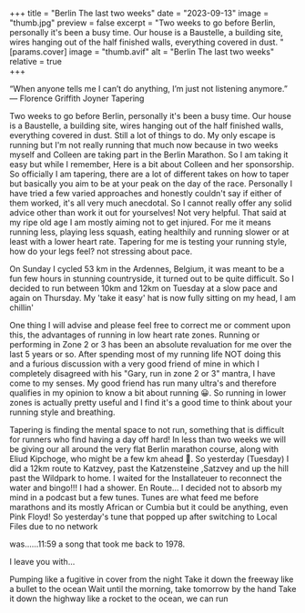 +++
title = "Berlin The last two weeks"
date = "2023-09-13"
image = "thumb.jpg"
preview = false
excerpt = "Two weeks to go before Berlin, personally it's been a busy time. Our house is a Baustelle, a building site, wires hanging out of the half finished walls, everything covered in dust. "
[params.cover]
image = "thumb.avif" 
alt = "Berlin The last two weeks"
relative = true  
+++

“When anyone tells me I can’t do anything, I’m just not listening anymore.” — Florence Griffith Joyner
Tapering

Two weeks to go before Berlin, personally it's been a busy time. Our house is a Baustelle, a building site, wires hanging out of the half finished walls, everything covered in dust. Still a lot of things to do. My only escape is running but I'm not really running that much now because in two weeks myself and Colleen are taking part in the Berlin Marathon. So I am taking it easy but while I remember, Here is a bit about Colleen and her sponsorship. So officially I am tapering, there are a lot of different takes on how to taper but basically you aim to be at your peak on the day of the race. Personally I have tried a few varied approaches and honestly couldn't say if either of them worked, it's all very much anecdotal. So I cannot really offer any solid advice other than work it out for yourselves! Not very helpful. That said at my ripe old age I am mostly aiming not to get injured. For me it means running less, playing less squash, eating healthily and running slower or at least with a lower heart rate. Tapering for me is testing your running style, how do your legs feel? not stressing about pace.

On Sunday I cycled 53 km in the Ardennes, Belgium, it was meant to be a fun few hours in stunning countryside, it turned out to be quite difficult. So I decided to run between 10km and 12km on Tuesday at a slow pace and again on Thursday. My 'take it easy' hat is now fully sitting on my head, I am chillin'

One thing I will advise and please feel free to correct me or comment upon this, the advantages of running in low heart rate zones. Running or performing in Zone 2 or 3 has been an absolute revaluation for me over the last 5 years or so. After spending most of my running life NOT doing this and a furious discussion with a very good friend of mine in which I completely disagreed with his "Gary, run in zone 2 or 3" mantra, I have come to my senses. My good friend has run many ultra's and therefore qualifies in my opinion to know a bit about running 😀. So running in lower zones is actually pretty useful and I find it's a good time to think about your running style and breathing.

Tapering is finding the mental space to not run, something that is difficult for runners who find having a day off hard! In less than two weeks we will be giving our all around the very flat Berlin marathon course, along with Eliud Kipchoge, who might be a few km ahead 🥹. So yesterday (Tuesday) I did a 12km route to Katzvey, past the Katzensteine ,Satzvey and up the hill past the Wildpark to home. I waited for the Installateuer to reconnect the water and bingo!!! I had a shower. En Route... I decided not to absorb my mind in a podcast but a few tunes. Tunes are what feed me before marathons and its mostly African or Cumbia but it could be anything, even Pink Floyd! So yesterday's tune that popped up after switching to Local Files due to no network

was......11:59 a song that took me back to 1978.

I leave you with...

Pumping like a fugitive in cover from the night
Take it down the freeway like a bullet to the ocean
Wait until the morning, take tomorrow by the hand
Take it down the highway like a rocket to the ocean, we can run